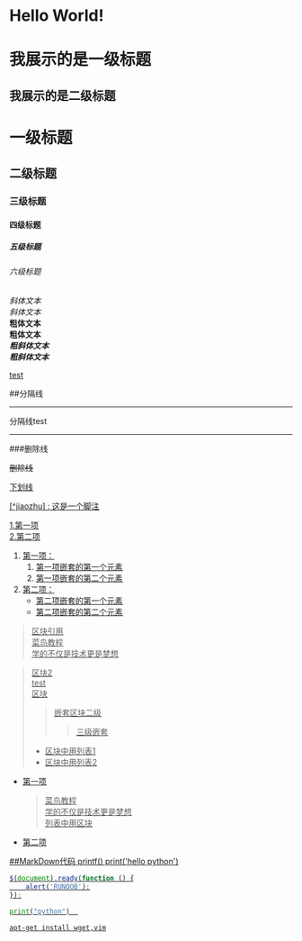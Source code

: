 # Hello World! 
我展示的是一级标题
=================

我展示的是二级标题
-----------------

# 一级标题
## 二级标题
### 三级标题
#### 四级标题
##### 五级标题
###### 六级标题

*斜体文本*  
_斜体文本_  
**粗体文本**  
__粗体文本__  
***粗斜体文本***  
___粗斜体文本___  

[test](https://www.baidu.com)

##分隔线    

---

分隔线test

---

###删除线

~~删除线~~

<u>下划线<u>


[^jiaozhu] : 这是一个脚注

[^RUNOOB]:菜鸟教程 -- 学的不仅是技术，更是梦想！！！

1.第一项  
2.第二项

1. 第一项：
    1. 第一项嵌套的第一个元素
    2. 第一项嵌套的第二个元素
2. 第二项：
    - 第二项嵌套的第一个元素
    - 第二项嵌套的第二个元素
    
> 区块引用  
> 菜鸟教程  
> 学的不仅是技术更是梦想  


> 区块2  
> test  
> 区块
>>嵌套区块二级
>>>三级嵌套  
> - 区块中用列表1
> - 区块中用列表2


* 第一项
    > 菜鸟教程  
    > 学的不仅是技术更是梦想  
    > 列表中用区块  
* 第二项

##MarkDown代码
    printf() 
    print('hello python')
    
```javascript
$(document).ready(function () {
    alert('RUNOOB');
});
```

```python
print("python")  
```

```shell script
apt-get install wget,vim
```







